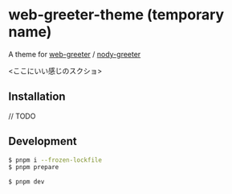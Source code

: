 # web-greeter-theme (temporary name)

A theme for [web-greeter](https://github.com/JezerM/web-greeter) / [nody-greeter](https://github.com/JezerM/nody-greeter)

<ここにいい感じのスクショ>

## Installation

// TODO

## Development

```sh
$ pnpm i --frozen-lockfile
$ pnpm prepare
```

```sh
$ pnpm dev
```
